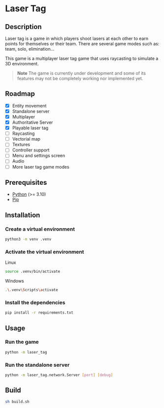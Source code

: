 # Laser Tag

## Description

Laser tag is a game in which players shoot lasers at each other to earn points for themselves or their team. There are several game modes such as: team, solo, elimination...

This game is a multiplayer laser tag game that uses raycasting to simulate a 3D environment.

> **Note**
> The game is currently under development and some of its features may not be completely working nor implemented yet.

## Roadmap

- [X] Entity movement
- [X] Standalone server
- [X] Multiplayer
- [X] Authoritative Server
- [X] Playable laser tag
- [ ] Raycasting
- [ ] Vectorial map
- [ ] Textures
- [ ] Controller support
- [ ] Menu and settings screen
- [ ] Audio
- [ ] More laser tag game modes

## Prerequisites

- [Python](https://www.python.org/) (>= 3.10)
- [Pip](https://pypi.org/project/pip/)

## Installation

### Create a virtual environment

```bash
python3 -m venv .venv
```

### Activate the virtual environment

Linux

```bash
source .venv/bin/activate
```

Windows

```bash
.\.venv\Scripts\activate
```

### Install the dependencies

```bash
pip install -r requirements.txt
```

## Usage

### Run the game

```bash
python -m laser_tag
```

### Run the standalone server

```bash
python -m laser_tag.network.Server [port] [debug]
```

## Build

```bash
sh build.sh
```
